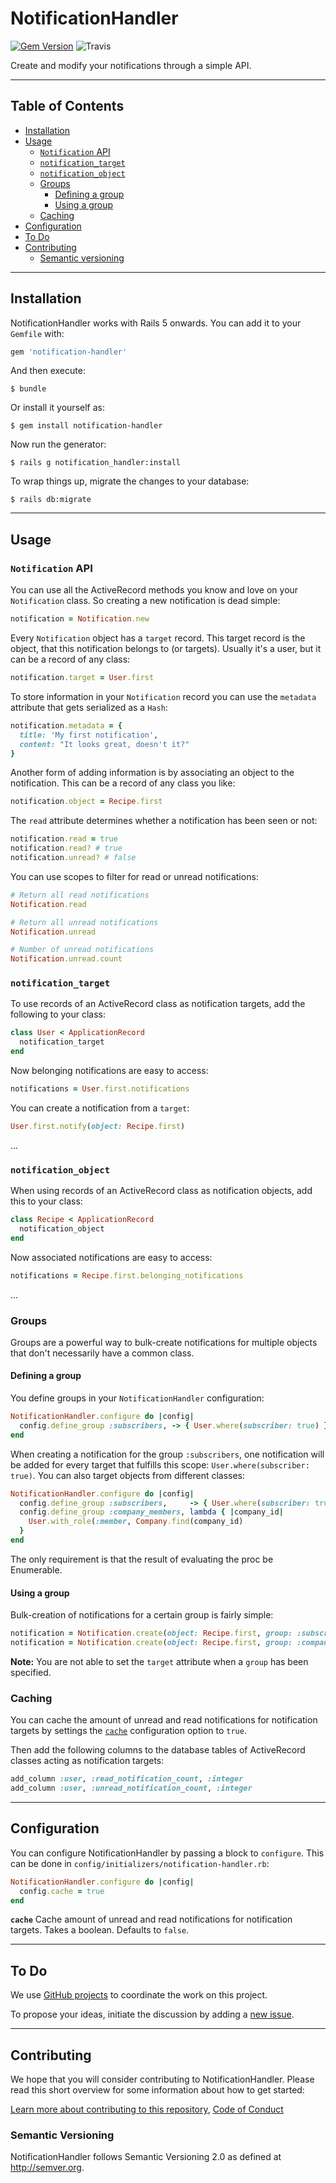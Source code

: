 # NotificationHandler

[![Gem Version](https://badge.fury.io/rb/notification-handler.svg)](https://badge.fury.io/rb/notification-handler) ![Travis](https://travis-ci.com/jonhue/notifications-rails.svg?branch=master)

Create and modify your notifications through a simple API.

---

## Table of Contents

* [Installation](#installation)
* [Usage](#usage)
  * [`Notification` API](#notification-api)
  * [`notification_target`](#notification_target)
  * [`notification_object`](#notification_object)
  * [Groups](#groups)
    * [Defining a group](#defining-a-group)
    * [Using a group](#using-a-group)
  * [Caching](#caching)
* [Configuration](#configuration)
* [To Do](#to-do)
* [Contributing](#contributing)
  * [Semantic versioning](#semantic-versioning)

---

## Installation

NotificationHandler works with Rails 5 onwards. You can add it to your `Gemfile` with:

```ruby
gem 'notification-handler'
```

And then execute:

    $ bundle

Or install it yourself as:

    $ gem install notification-handler

Now run the generator:

    $ rails g notification_handler:install

To wrap things up, migrate the changes to your database:

    $ rails db:migrate

---

## Usage

### `Notification` API

You can use all the ActiveRecord methods you know and love on your `Notification` class. So creating a new notification is dead simple:

```ruby
notification = Notification.new
```

Every `Notification` object has a `target` record. This target record is the object, that this notification belongs to (or targets). Usually it's a user, but it can be a record of any class:

```ruby
notification.target = User.first
```

To store information in your `Notification` record you can use the `metadata` attribute that gets serialized as a `Hash`:

```ruby
notification.metadata = {
  title: 'My first notification',
  content: "It looks great, doesn't it?"
}
```

Another form of adding information is by associating an object to the notification. This can be a record of any class you like:

```ruby
notification.object = Recipe.first
```

The `read` attribute determines whether a notification has been seen or not:

```ruby
notification.read = true
notification.read? # true
notification.unread? # false
```

You can use scopes to filter for read or unread notifications:

```ruby
# Return all read notifications
Notification.read

# Return all unread notifications
Notification.unread

# Number of unread notifications
Notification.unread.count
```

### `notification_target`

To use records of an ActiveRecord class as notification targets, add the following to your class:

```ruby
class User < ApplicationRecord
  notification_target
end
```

Now belonging notifications are easy to access:

```ruby
notifications = User.first.notifications
```

You can create a notification from a `target`:

```ruby
User.first.notify(object: Recipe.first)
```

...

### `notification_object`

When using records of an ActiveRecord class as notification objects, add this to your class:

```ruby
class Recipe < ApplicationRecord
  notification_object
end
```

Now associated notifications are easy to access:

```ruby
notifications = Recipe.first.belonging_notifications
```

...

### Groups

Groups are a powerful way to bulk-create notifications for multiple objects that don't necessarily have a common class.

#### Defining a group

You define groups in your `NotificationHandler` configuration:

```ruby
NotificationHandler.configure do |config|
  config.define_group :subscribers, -> { User.where(subscriber: true) }
end
```

When creating a notification for the group `:subscribers`, one notification will be added for every target that fulfills this scope: `User.where(subscriber: true)`. You can also target objects from different classes:

```ruby
NotificationHandler.configure do |config|
  config.define_group :subscribers,     -> { User.where(subscriber: true) + Admin.all }
  config.define_group :company_members, lambda { |company_id|
    User.with_role(:member, Company.find(company_id)
  }
end
```

The only requirement is that the result of evaluating the proc be Enumerable.

#### Using a group

Bulk-creation of notifications for a certain group is fairly simple:

```ruby
notification = Notification.create(object: Recipe.first, group: :subscribers)
notification = Notification.create(object: Recipe.first, group: :company_members, group_args: 4)
```

**Note:** You are not able to set the `target` attribute when a `group` has been specified.

### Caching

You can cache the amount of unread and read notifications for notification targets by settings the [`cache`](#configuration) configuration option to `true`.

Then add the following columns to the database tables of ActiveRecord classes acting as notification targets:

```ruby
add_column :user, :read_notification_count, :integer
add_column :user, :unread_notification_count, :integer
```

---

## Configuration

You can configure NotificationHandler by passing a block to `configure`. This can be done in `config/initializers/notification-handler.rb`:

```ruby
NotificationHandler.configure do |config|
  config.cache = true
end
```

**`cache`** Cache amount of unread and read notifications for notification targets. Takes a boolean. Defaults to `false`.

---

## To Do

We use [GitHub projects](https://github.com/jonhue/notifications-rails/projects/2) to coordinate the work on this project.

To propose your ideas, initiate the discussion by adding a [new issue](https://github.com/jonhue/notifications-rails/issues/new).

---

## Contributing

We hope that you will consider contributing to NotificationHandler. Please read this short overview for some information about how to get started:

[Learn more about contributing to this repository](https://github.com/jonhue/notifications-rails/blob/master/CONTRIBUTING.md), [Code of Conduct](https://github.com/jonhue/notifications-rails/blob/master/CODE_OF_CONDUCT.md)

### Semantic Versioning

NotificationHandler follows Semantic Versioning 2.0 as defined at http://semver.org.
